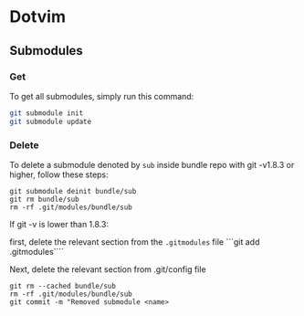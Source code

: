 # Dotvim

## Submodules

### Get

To get all submodules, simply run this command:

```sh
git submodule init
git submodule update
```

### Delete

To delete a submodule denoted by ```sub``` inside bundle repo with git -v1.8.3 or higher, follow these steps:
```
git submodule deinit bundle/sub
git rm bundle/sub
rm -rf .git/modules/bundle/sub
```

If git -v is lower than 1.8.3:

first, delete the relevant section from the ```.gitmodules``` file
```git add .gitmodules````

Next, delete the relevant section from .git/config file
```
git rm --cached bundle/sub
rm -rf .git/modules/bundle/sub
git commit -m "Removed submodule <name>
```

